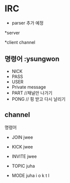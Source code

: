 # IRC

* parser 추가 예정

*server


*client
channel 



## 명령어 :ysungwon
* NICK
* PASS
* USER
* Private message
* PART //채널만 나가기
* PONG // 핑 받고 다시 날리기

## channel
명령어
* JOIN jwee
* KICK jwee

* INVITE jwee
* TOPIC juha

* MODE juha
    i
    o
    k
    t
    l
